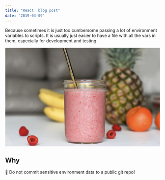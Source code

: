 ```yaml
---
title: "React  blog post"
date: "2019-03-09"
---
```


Because sometimes it is just too cumbersome passing a lot of environment variables to scripts. It is usually just easier to have a file with all the vars in them, especially for development and testing.

![Juice](./juice.png)
## Why

🍕 Do not commit sensitive environment data to a public git repo!
